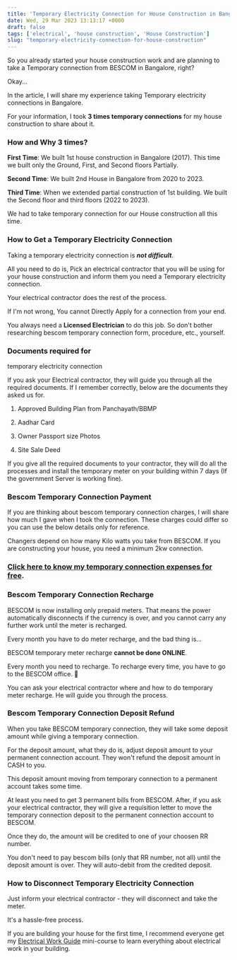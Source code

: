 ```yaml
---
title: 'Temporary Electricity Connection for House Construction in Bangalore'
date: Wed, 29 Mar 2023 13:13:17 +0000
draft: false
tags: ['electrical', 'house construction', 'House Construction']
slug: "temporary-electricity-connection-for-house-construction"
---
```


So you already started your house construction work and are planning to take a Temporary connection from BESCOM in Bangalore, right? 

Okay... 

In the article, I will share my experience taking Temporary electricity connections in Bangalore. 

For your information, I took **3 times temporary connections** for my house construction to share about it.

### How and Why 3 times?

**First Time**: We built 1st house construction in Bangalore (2017). This time we built only the Ground, First, and Second floors Partially.

**Second Time**: We built 2nd House in Bangalore from 2020 to 2023.

**Third Time**: When we extended partial construction of 1st building. We built the Second floor and third floors (2022 to 2023). 

We had to take temporary connection for our House construction all this time. 

### How to Get a Temporary Electricity Connection

Taking a temporary electricity connection is **_not difficult_**. 

All you need to do is, Pick an electrical contractor that you will be using for your house construction and inform them you need a Temporary electricity connection. 

Your electrical contractor does the rest of the process.

If I'm not wrong, You cannot Directly Apply for a connection from your end. 

You always need a **Licensed Electrician** to do this job. So don't bother researching bescom temporary connection form, procedure, etc., yourself. 

### Documents required for  
temporary electricity connection

If you ask your Electrical contractor, they will guide you through all the required documents. If I remember correctly, below are the documents they asked us for.

1) Approved Building Plan from Panchayath/BBMP

2) Aadhar Card

3) Owner Passport size Photos

4) Site Sale Deed 

If you give all the required documents to your contractor, they will do all the processes and install the temporary meter on your building within 7 days (If the government Server is working fine).

### Bescom Temporary Connection Payment

If you are thinking about bescom temporary connection charges, I will share how much I gave when I took the connection. These charges could differ so you can use the below details only for reference. 

Changers depend on how many Kilo watts you take from BESCOM. If you are constructing your house, you need a minimum 2kw connection.  

### [Click here to know my temporary connection expenses for free](https://houseconstructionguide.com/free-resource/temporary-connection-payment.html).

### Bescom Temporary Connection Recharge

BESCOM is now installing only prepaid meters. That means the power automatically disconnects if the currency is over, and you cannot carry any further work until the meter is recharged. 

Every month you have to do meter recharge, and the bad thing is…

BESCOM temporary meter recharge **cannot be done ONLINE**. 

Every month you need to recharge. To recharge every time, you have to go to the BESCOM office. 🙁 

You can ask your electrical contractor where and how to do temporary meter recharge. He will guide you through the process.

### Bescom Temporary Connection Deposit Refund

When you take BESCOM temporary connection, they will take some deposit amount while giving a temporary connection. 

For the deposit amount, what they do is, adjust deposit amount to your permanent connection account. They won't refund the deposit amount in CASH to you.

This deposit amount moving from temporary connection to a permanent account takes some time. 

At least you need to get 3 permanent bills from BESCOM. After, if you ask your electrical contractor, they will give a requisition letter to move the temporary connection deposit to the permanent connection account to BESCOM. 

Once they do, the amount will be credited to one of your choosen RR number. 

You don't need to pay bescom bills (only that RR number, not all) until the deposit amount is over. They will auto-debit from the credited deposit.  

### How to Disconnect Temporary Electricity Connection

Just inform your electrical contractor - they will disconnect and take the meter. 

It's a hassle-free process. 

If you are building your house for the first time, I recommend everyone get my [Electrical Work Guide](https://houseconstructionguide.com/electrical-work-guide/) mini-course to learn everything about electrical work in your building.
